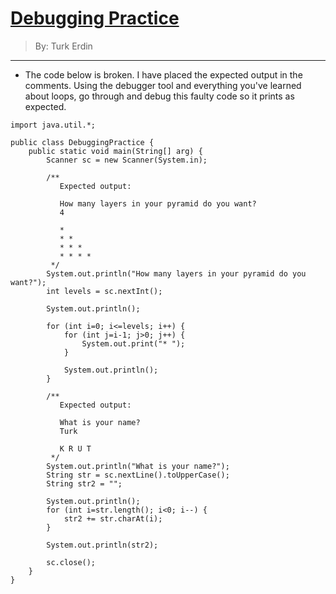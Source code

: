 # [Debugging Practice](../)

> By: Turk Erdin

<hr>

- The code below is broken. I have placed the expected output in the comments. Using the debugger tool and everything you've learned about loops, go through and debug this faulty code so it prints as expected.

```
import java.util.*;

public class DebuggingPractice {
    public static void main(String[] arg) {
        Scanner sc = new Scanner(System.in);
        
        /**
           Expected output:
           
           How many layers in your pyramid do you want?
           4

           *
           * *
           * * *
           * * * *
         */
        System.out.println("How many layers in your pyramid do you want?");
        int levels = sc.nextInt();
        
        System.out.println();
        
        for (int i=0; i<=levels; i++) {
            for (int j=i-1; j>0; j++) {
                System.out.print("* ");
            }

            System.out.println();
        }

        /**
           Expected output:
           
           What is your name?
           Turk

           K R U T
         */
        System.out.println("What is your name?");
        String str = sc.nextLine().toUpperCase();
        String str2 = "";

        System.out.println();
        for (int i=str.length(); i<0; i--) {
            str2 += str.charAt(i);
        }

        System.out.println(str2);

        sc.close();
    }
}
```